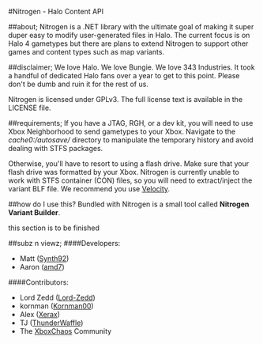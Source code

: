 #Nitrogen - Halo Content API

##about;
Nitrogen is a .NET library with the ultimate goal of making it super duper easy to modify user-generated files in Halo. The current focus is on Halo 4 gametypes but there are plans to extend Nitrogen to support other games and content types such as map variants.

##disclaimer;
We love Halo. We love Bungie. We love 343 Industries. It took a handful of dedicated Halo fans over a year to get to this point. Please don't be dumb and ruin it for the rest of us.

Nitrogen is licensed under GPLv3. The full license text is available in the LICENSE file.

##requirements;
If you have a JTAG, RGH, or a dev kit, you will need to use Xbox Neighborhood to send gametypes to your Xbox. Navigate to the *cache0:/autosave/* directory to manipulate the temporary history and avoid dealing with STFS packages.

Otherwise, you'll have to resort to using a flash drive. Make sure that your flash drive was formatted by your Xbox. Nitrogen is currently unable to work with STFS container (CON) files, so you will need to extract/inject the variant BLF file. We recommend you use [Velocity](https://github.com/hetelek/Velocity).

##how do I use this?
Bundled with Nitrogen is a small tool called **Nitrogen Variant Builder**.

this section is to be finished

##subz n viewz;
####Developers:
+ Matt ([Synth92](http://github.com/Synth92))
+ Aaron ([amd7](http://github.com/amd7))

####Contributors:
+ Lord Zedd ([Lord-Zedd](http://github.com/Lord-Zedd))
+ kornman ([Kornman00](http://github.com/Kornman00))
+ Alex ([Xerax](http://github.com/Xerax))
+ TJ ([ThunderWaffle](http://github.com/ThunderWaffle))
+ The [XboxChaos](http://xboxchaos.com) Community
